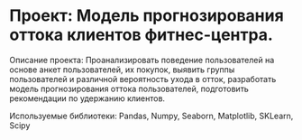 # Проект: Модель прогнозирования оттока клиентов фитнес-центра.

Описание проекта: Проанализировать поведение пользователей на основе анкет пользователей, их покупок, выявить группы пользователей и различной вероятность ухода в отток, разработать модель прогнозирования оттока пользователей, подготовить рекомендации по удержанию клиентов.

Используемые библиотеки: Pandas, Numpy, Seaborn, Matplotlib, SKLearn, Scipy